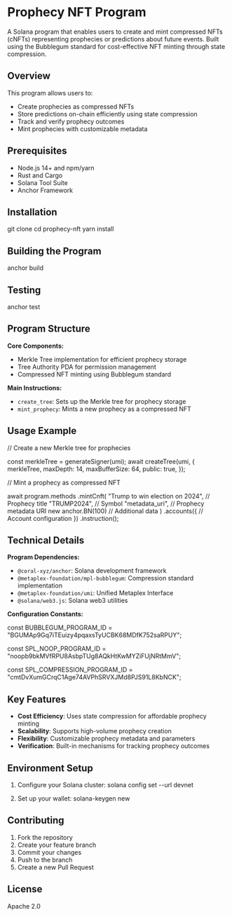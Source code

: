 # Prophecy NFT Program

A Solana program that enables users to create and mint compressed NFTs (cNFTs) representing prophecies or predictions about future events. Built using the Bubblegum standard for cost-effective NFT minting through state compression.

## Overview

This program allows users to:
- Create prophecies as compressed NFTs
- Store predictions on-chain efficiently using state compression
- Track and verify prophecy outcomes
- Mint prophecies with customizable metadata

## Prerequisites

- Node.js 14+ and npm/yarn
- Rust and Cargo
- Solana Tool Suite
- Anchor Framework

## Installation

git clone <repository-url>
cd prophecy-nft
yarn install


## Building the Program

anchor build


## Testing

anchor test


## Program Structure

**Core Components:**
- Merkle Tree implementation for efficient prophecy storage
- Tree Authority PDA for permission management
- Compressed NFT minting using Bubblegum standard

**Main Instructions:**
- `create_tree`: Sets up the Merkle tree for prophecy storage
- `mint_prophecy`: Mints a new prophecy as a compressed NFT

## Usage Example

// Create a new Merkle tree for prophecies

const merkleTree = generateSigner(umi);
await createTree(umi, {
merkleTree,
maxDepth: 14,
maxBufferSize: 64,
public: true,
});

// Mint a prophecy as compressed NFT

await program.methods
.mintCnft(
"Trump to win election on 2024", // Prophecy title
"TRUMP2024", // Symbol
"metadata_uri", // Prophecy metadata URI
new anchor.BN(100) // Additional data
)
.accounts({
// Account configuration
})
.instruction();


## Technical Details


**Program Dependencies:**
- `@coral-xyz/anchor`: Solana development framework
- `@metaplex-foundation/mpl-bubblegum`: Compression standard implementation
- `@metaplex-foundation/umi`: Unified Metaplex Interface
- `@solana/web3.js`: Solana web3 utilities


**Configuration Constants:**

const BUBBLEGUM_PROGRAM_ID = "BGUMAp9Gq7iTEuizy4pqaxsTyUCBK68MDfK752saRPUY";

const SPL_NOOP_PROGRAM_ID = "noopb9bkMVfRPU8AsbpTUg8AQkHtKwMYZiFUjNRtMmV";

const SPL_COMPRESSION_PROGRAM_ID = "cmtDvXumGCrqC1Age74AVPhSRVXJMd8PJS91L8KbNCK";


## Key Features

- **Cost Efficiency**: Uses state compression for affordable prophecy minting
- **Scalability**: Supports high-volume prophecy creation
- **Flexibility**: Customizable prophecy metadata and parameters
- **Verification**: Built-in mechanisms for tracking prophecy outcomes

## Environment Setup

1. Configure your Solana cluster:
solana config set --url devnet

2. Set up your wallet:
solana-keygen new

## Contributing

1. Fork the repository
2. Create your feature branch
3. Commit your changes
4. Push to the branch
5. Create a new Pull Request

## License

Apache 2.0
